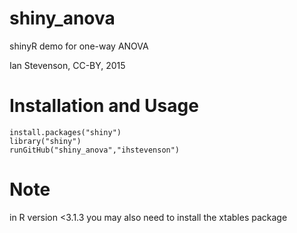 # shiny_anova
shinyR demo for one-way ANOVA

Ian Stevenson, CC-BY, 2015

# Installation and Usage
    install.packages("shiny")
    library("shiny")
    runGitHub("shiny_anova","ihstevenson")

# Note
in R version <3.1.3 you may also need to install the xtables package
